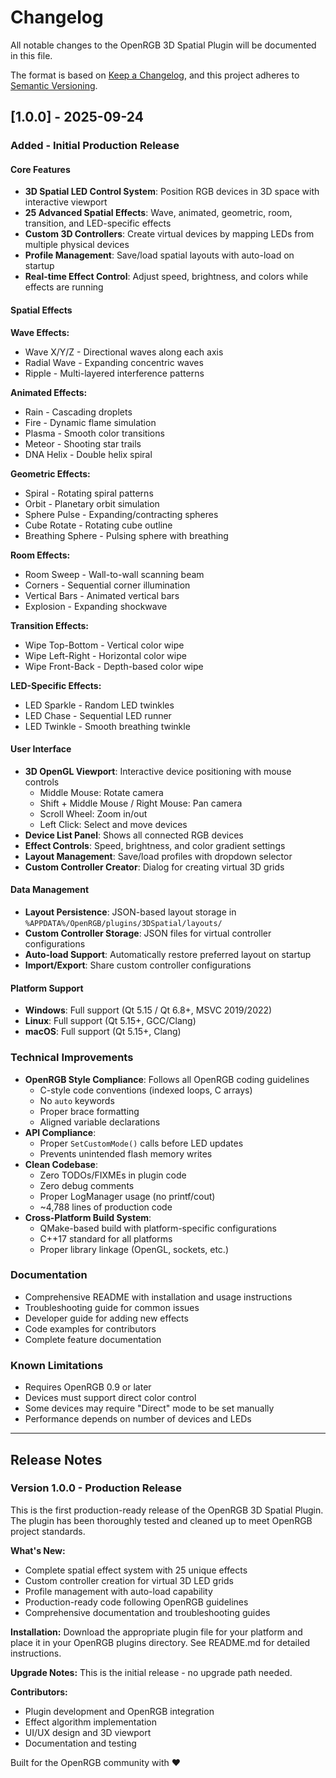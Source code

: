 # Changelog

All notable changes to the OpenRGB 3D Spatial Plugin will be documented in this file.

The format is based on [Keep a Changelog](https://keepachangelog.com/en/1.0.0/),
and this project adheres to [Semantic Versioning](https://semver.org/spec/v2.0.0.html).

## [1.0.0] - 2025-09-24

### Added - Initial Production Release

#### Core Features
- **3D Spatial LED Control System**: Position RGB devices in 3D space with interactive viewport
- **25 Advanced Spatial Effects**: Wave, animated, geometric, room, transition, and LED-specific effects
- **Custom 3D Controllers**: Create virtual devices by mapping LEDs from multiple physical devices
- **Profile Management**: Save/load spatial layouts with auto-load on startup
- **Real-time Effect Control**: Adjust speed, brightness, and colors while effects are running

#### Spatial Effects
**Wave Effects:**
- Wave X/Y/Z - Directional waves along each axis
- Radial Wave - Expanding concentric waves
- Ripple - Multi-layered interference patterns

**Animated Effects:**
- Rain - Cascading droplets
- Fire - Dynamic flame simulation
- Plasma - Smooth color transitions
- Meteor - Shooting star trails
- DNA Helix - Double helix spiral

**Geometric Effects:**
- Spiral - Rotating spiral patterns
- Orbit - Planetary orbit simulation
- Sphere Pulse - Expanding/contracting spheres
- Cube Rotate - Rotating cube outline
- Breathing Sphere - Pulsing sphere with breathing

**Room Effects:**
- Room Sweep - Wall-to-wall scanning beam
- Corners - Sequential corner illumination
- Vertical Bars - Animated vertical bars
- Explosion - Expanding shockwave

**Transition Effects:**
- Wipe Top-Bottom - Vertical color wipe
- Wipe Left-Right - Horizontal color wipe
- Wipe Front-Back - Depth-based color wipe

**LED-Specific Effects:**
- LED Sparkle - Random LED twinkles
- LED Chase - Sequential LED runner
- LED Twinkle - Smooth breathing twinkle

#### User Interface
- **3D OpenGL Viewport**: Interactive device positioning with mouse controls
  - Middle Mouse: Rotate camera
  - Shift + Middle Mouse / Right Mouse: Pan camera
  - Scroll Wheel: Zoom in/out
  - Left Click: Select and move devices
- **Device List Panel**: Shows all connected RGB devices
- **Effect Controls**: Speed, brightness, and color gradient settings
- **Layout Management**: Save/load profiles with dropdown selector
- **Custom Controller Creator**: Dialog for creating virtual 3D grids

#### Data Management
- **Layout Persistence**: JSON-based layout storage in `%APPDATA%/OpenRGB/plugins/3DSpatial/layouts/`
- **Custom Controller Storage**: JSON files for virtual controller configurations
- **Auto-load Support**: Automatically restore preferred layout on startup
- **Import/Export**: Share custom controller configurations

#### Platform Support
- **Windows**: Full support (Qt 5.15 / Qt 6.8+, MSVC 2019/2022)
- **Linux**: Full support (Qt 5.15+, GCC/Clang)
- **macOS**: Full support (Qt 5.15+, Clang)

### Technical Improvements
- **OpenRGB Style Compliance**: Follows all OpenRGB coding guidelines
  - C-style code conventions (indexed loops, C arrays)
  - No `auto` keywords
  - Proper brace formatting
  - Aligned variable declarations
- **API Compliance**:
  - Proper `SetCustomMode()` calls before LED updates
  - Prevents unintended flash memory writes
- **Clean Codebase**:
  - Zero TODOs/FIXMEs in plugin code
  - Zero debug comments
  - Proper LogManager usage (no printf/cout)
  - ~4,788 lines of production code
- **Cross-Platform Build System**:
  - QMake-based build with platform-specific configurations
  - C++17 standard for all platforms
  - Proper library linkage (OpenGL, sockets, etc.)

### Documentation
- Comprehensive README with installation and usage instructions
- Troubleshooting guide for common issues
- Developer guide for adding new effects
- Code examples for contributors
- Complete feature documentation

### Known Limitations
- Requires OpenRGB 0.9 or later
- Devices must support direct color control
- Some devices may require "Direct" mode to be set manually
- Performance depends on number of devices and LEDs

---

## Release Notes

### Version 1.0.0 - Production Release

This is the first production-ready release of the OpenRGB 3D Spatial Plugin. The plugin has been thoroughly tested and cleaned up to meet OpenRGB project standards.

**What's New:**
- Complete spatial effect system with 25 unique effects
- Custom controller creation for virtual 3D LED grids
- Profile management with auto-load capability
- Production-ready code following OpenRGB guidelines
- Comprehensive documentation and troubleshooting guides

**Installation:**
Download the appropriate plugin file for your platform and place it in your OpenRGB plugins directory. See README.md for detailed instructions.

**Upgrade Notes:**
This is the initial release - no upgrade path needed.

**Contributors:**
- Plugin development and OpenRGB integration
- Effect algorithm implementation
- UI/UX design and 3D viewport
- Documentation and testing

Built for the OpenRGB community with ❤️